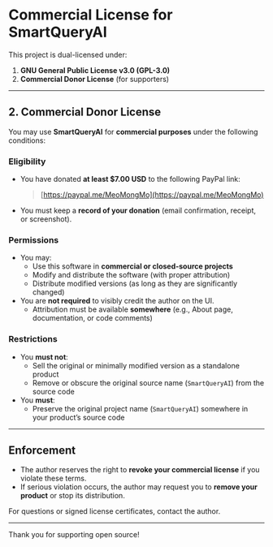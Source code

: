 # Commercial License for SmartQueryAI

This project is dual-licensed under:

1. **GNU General Public License v3.0 (GPL-3.0)**
2. **Commercial Donor License** (for supporters)

---

## 2. Commercial Donor License

You may use **SmartQueryAI** for **commercial purposes** under the following conditions:

### Eligibility
- You have donated **at least $7.00 USD** to the following PayPal link:
  > [https://paypal.me/MeoMongMo](https://paypal.me/MeoMongMo)
- You must keep a **record of your donation** (email confirmation, receipt, or screenshot).

### Permissions
- You may:
  - Use this software in **commercial or closed-source projects**
  - Modify and distribute the software (with proper attribution)
  - Distribute modified versions (as long as they are significantly changed)
- You are **not required** to visibly credit the author on the UI.
  - Attribution must be available **somewhere** (e.g., About page, documentation, or code comments)

### Restrictions
- You **must not**:
  - Sell the original or minimally modified version as a standalone product
  - Remove or obscure the original source name (`SmartQueryAI`) from the source code
- You **must**:
  - Preserve the original project name (`SmartQueryAI`) somewhere in your product’s source code

---

## Enforcement

- The author reserves the right to **revoke your commercial license** if you violate these terms.
- If serious violation occurs, the author may request you to **remove your product** or stop its distribution.

For questions or signed license certificates, contact the author.

---

Thank you for supporting open source!
